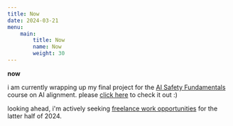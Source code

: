 ```yaml
---
title: Now
date: 2024-03-21
menu:
    main:
        title: Now
        name: Now
        weight: 30
---
```


**now**


i am currently wrapping up my final project for the [AI Safety Fundamentals][ai-safety-fundamentals-url] course on AI alignment. please [click here][activate-love-url] to check it out :)

looking ahead, i'm actively seeking [freelance work opportunities][hire-me-url] for the latter half of 2024.

[hire-me-url]: /hire-me/
[alex-flatter-url]: https://alex.flatter.io
[ai-safety-fundamentals-url]: https://aisafetyfundamentals.com/
[hugo-bearblog-url]: https://github.com/janraasch/hugo-bearblog/
[hugo-product-launch-url]: https://github.com/janraasch/hugo-product-launch/
[elixir-lang-url]: https://elixir-lang.org
[activate-love-url]: https://huggingface.co/spaces/janraasch/activate-love
